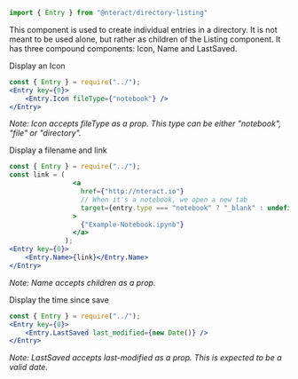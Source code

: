 ```jsx static
import { Entry } from "@nteract/directory-listing"
```
This component is used to create individual entries in a directory. It is not meant to be used alone, but rather as children of the Listing component. It has three compound components: Icon, Name and LastSaved.



Display an Icon
```jsx
const { Entry } = require("../");
<Entry key={0}>
    <Entry.Icon fileType={"notebook"} />
</Entry>
```
_Note: Icon accepts fileType as a prop. This type can be either "notebook", "file" or "directory"._


Display a filename and link
```jsx
const { Entry } = require("../");
const link = (
                <a
                  href={"http://nteract.io"}
                  // When it's a notebook, we open a new tab
                  target={entry.type === "notebook" ? "_blank" : undefined}
                >
                  {"Example-Notebook.ipynb"}
                </a>
              );
<Entry key={0}>
    <Entry.Name>{link}</Entry.Name>
</Entry>
```
_Note: Name accepts children as a prop._


Display the time since save
```jsx
const { Entry } = require("../");
<Entry key={0}>
    <Entry.LastSaved last_modified={new Date()} />
</Entry>
```
_Note: LastSaved accepts last-modified as a prop. This is expected to be a valid date._
